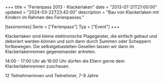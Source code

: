 +++
title = "Ferienpass 2013 - Klackerlaken"
date = "2013-07-21T21:00:00"
updated = "2024-03-22T23:42:00"
description = "Bau von Klackerlaken mit Kindern im Rahmen des Ferienpasses."

[taxonomies]
Serie = ["Ferienpass"]
Typ = ["Event"]
+++

Klackerlaken sind kleine elektronische Plagegeister, die einfach gebaut und dekoriert werden können und sich dann durch
Summen oder Scheppern fortbewegen. Die selbstgebastelten Gesellen lassen wir dann im Klackerlakenrennen gegeneinander
antreten.

14:00 - 17:00 Uhr ab 16:00 Uhr dürfen die Eltern gerne dem Klackerlakenrennen zuschauen.

12 Teilnehmerinnen und Teilnehmer, 7-9 Jahre



